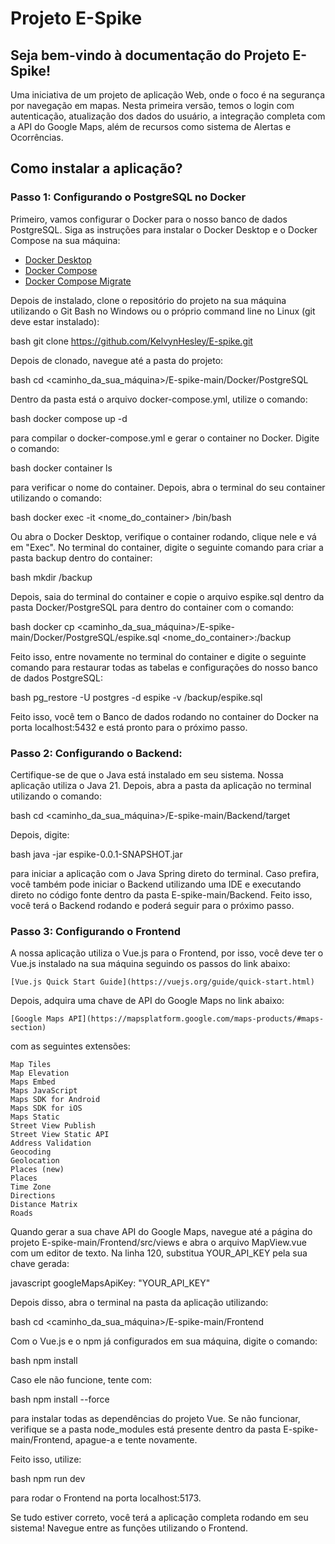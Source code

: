 # Projeto E-Spike

## Seja bem-vindo à documentação do Projeto E-Spike!

Uma iniciativa de um projeto de aplicação Web, onde o foco é na segurança por navegação em mapas. Nesta primeira versão, temos o login com autenticação, atualização dos dados do usuário, a integração completa com a API do Google Maps, além de recursos como sistema de Alertas e Ocorrências.

## Como instalar a aplicação?

### Passo 1: Configurando o PostgreSQL no Docker

Primeiro, vamos configurar o Docker para o nosso banco de dados PostgreSQL.
Siga as instruções para instalar o Docker Desktop e o Docker Compose na sua máquina:

- [Docker Desktop](https://docs.docker.com/desktop/)
- [Docker Compose](https://docs.docker.com/compose/)
- [Docker Compose Migrate](https://docs.docker.com/compose/migrate/)

Depois de instalado, clone o repositório do projeto na sua máquina utilizando o Git Bash no Windows ou o próprio command line no Linux (git deve estar instalado):

bash
git clone https://github.com/KelvynHesley/E-spike.git



Depois de clonado, navegue até a pasta do projeto:

bash
cd <caminho_da_sua_máquina>/E-spike-main/Docker/PostgreSQL




Dentro da pasta está o arquivo docker-compose.yml, utilize o comando:

bash
docker compose up -d




para compilar o docker-compose.yml e gerar o container no Docker. Digite o comando:

bash
docker container ls




para verificar o nome do container. Depois, abra o terminal do seu container utilizando o comando:

bash
docker exec -it <nome_do_container> /bin/bash

Ou abra o Docker Desktop, verifique o container rodando, clique nele e vá em "Exec".
No terminal do container, digite o seguinte comando para criar a pasta backup dentro do container:

bash
mkdir /backup




Depois, saia do terminal do container e copie o arquivo espike.sql dentro da pasta Docker/PostgreSQL para dentro do container com o comando:

bash
docker cp <caminho_da_sua_máquina>/E-spike-main/Docker/PostgreSQL/espike.sql <nome_do_container>:/backup




Feito isso, entre novamente no terminal do container e digite o seguinte comando para restaurar todas as tabelas e configurações do nosso banco de dados PostgreSQL:

bash
pg_restore -U postgres -d espike -v /backup/espike.sql




Feito isso, você tem o Banco de dados rodando no container do Docker na porta localhost:5432 e está pronto para o próximo passo.







### Passo 2: Configurando o Backend:
Certifique-se de que o Java está instalado em seu sistema. Nossa aplicação utiliza o Java 21. Depois, abra a pasta da aplicação no terminal utilizando o comando:

bash
cd <caminho_da_sua_máquina>/E-spike-main/Backend/target




Depois, digite:

bash
java -jar espike-0.0.1-SNAPSHOT.jar

para iniciar a aplicação com o Java Spring direto do terminal.
Caso prefira, você também pode iniciar o Backend utilizando uma IDE e executando direto no código fonte dentro da pasta E-spike-main/Backend.
Feito isso, você terá o Backend rodando e poderá seguir para o próximo passo.






### Passo 3: Configurando o Frontend

A nossa aplicação utiliza o Vue.js para o Frontend, por isso, você deve ter o Vue.js instalado na sua máquina seguindo os passos do link abaixo:

    [Vue.js Quick Start Guide](https://vuejs.org/guide/quick-start.html)




Depois, adquira uma chave de API do Google Maps no link abaixo:

    [Google Maps API](https://mapsplatform.google.com/maps-products/#maps-section)

com as seguintes extensões:

    Map Tiles
    Map Elevation
    Maps Embed
    Maps JavaScript
    Maps SDK for Android
    Maps SDK for iOS
    Maps Static
    Street View Publish
    Street View Static API
    Address Validation
    Geocoding
    Geolocation
    Places (new)
    Places
    Time Zone
    Directions
    Distance Matrix
    Roads




Quando gerar a sua chave API do Google Maps, navegue até a página do projeto E-spike-main/Frontend/src/views e abra o arquivo MapView.vue com um editor de texto. Na linha 120, substitua YOUR_API_KEY pela sua chave gerada:

javascript
googleMapsApiKey: "YOUR_API_KEY"




Depois disso, abra o terminal na pasta da aplicação utilizando:

bash
cd <caminho_da_sua_máquina>/E-spike-main/Frontend




Com o Vue.js e o npm já configurados em sua máquina, digite o comando:

bash
npm install




Caso ele não funcione, tente com:

bash
npm install --force

para instalar todas as dependências do projeto Vue. Se não funcionar, verifique se a pasta node_modules está presente dentro da pasta E-spike-main/Frontend, apague-a e tente novamente.

Feito isso, utilize:





bash
npm run dev

para rodar o Frontend na porta localhost:5173.

Se tudo estiver correto, você terá a aplicação completa rodando em seu sistema! Navegue entre as funções utilizando o Frontend.
